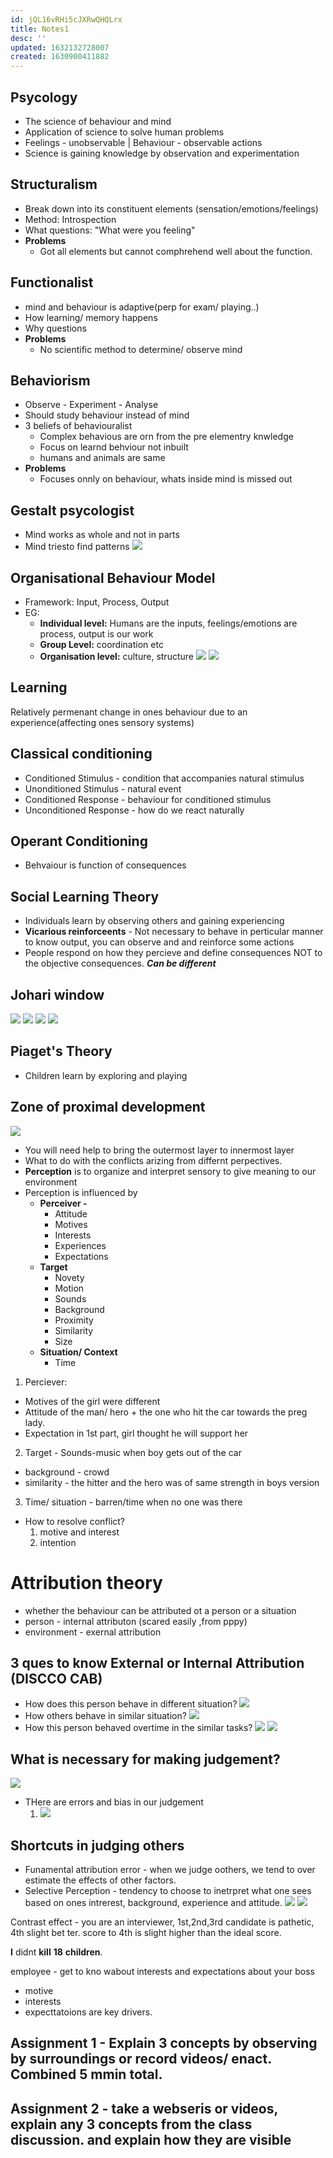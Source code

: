 ```yaml
---
id: jQL16vRHi5cJXRwQHQLrx
title: Notes1
desc: ''
updated: 1632132728007
created: 1630900411882
---
```


## Psycology
* The science of behaviour and mind 
* Application of science to solve human problems
* Feelings - unobservable | Behaviour - observable actions
* Science is gaining knowledge by observation and experimentation
## Structuralism
* Break down into its constituent elements (sensation/emotions/feelings)
* Method: Introspection
* What questions: "What were you feeling"
* **Problems**  
    * Got all elements but cannot comphrehend well about the function.
## Functionalist
* mind and behaviour is adaptive(perp for exam/ playing..)
* How learning/ memory happens
* Why questions
* **Problems**  
    * No scientific method to determine/ observe mind
## Behaviorism
* Observe - Experiment - Analyse
* Should study behaviour instead of mind
* 3 beliefs of behaviouralist
    * Complex behavious are orn from the pre elementry knwledge
    * Focus on learnd behviour not inbuilt 
    * humans and animals are same
* **Problems**
    * Focuses onnly on behaviour, whats inside mind is missed out 
## Gestalt psycologist 
* Mind works as whole and not in parts
* Mind triesto find patterns
![](/assets/images/2021-09-05-00-31-03.png)
## Organisational Behaviour Model
* Framework: Input, Process, Output
* EG:  
    * **Individual level:** Humans are the inputs, feelings/emotions are process, output is our work
    * **Group Level:** coordination etc
    * **Organisation level:** culture, structure
    ![](/assets/images/2021-09-05-11-51-39.png)
    ![](/assets/images/2021-09-05-11-54-58.png)
## Learning
Relatively permenant change in ones behaviour due to an experience(affecting ones sensory systems)
## Classical conditioning
* Conditioned Stimulus - condition that accompanies natural stimulus
* Unonditioned Stimulus - natural event
* Conditioned Response - behaviour for conditioned stimulus
* Unconditioned Response - how do we react naturally
## Operant Conditioning
* Behvaiour is function of consequences
## Social Learning Theory
* Individuals learn by observing others and gaining experiencing   
* **Vicarious reinforceents** - Not necessary to behave in perticular manner to know output, you can observe and and reinforce some actions
* People respond on how they percieve and define consequences NOT to the objective consequences. **_Can be different_**
## Johari window
![](/assets/images/2021-09-06-08-29-17.png)
![](/assets/images/2021-09-06-08-29-42.png)
![](/assets/images/2021-09-06-08-30-03.png)
![](/assets/images/2021-09-06-08-30-19.png)
## Piaget's Theory
* Children learn by exploring and playing

## Zone of proximal development
![](/assets/images/2021-09-13-14-49-31.png)
* You will need help to bring the outermost layer to innermost layer
* What to do with the conflicts arizing from differnt perpectives.
* **Perception** is to organize and interpret sensory to give meaning to our environment
* Perception is influenced by
    * **Perceiver -**
        * Attitude
        * Motives
        * Interests
        * Experiences
        * Expectations
    * **Target**
        * Novety
        * Motion
        * Sounds
        * Background
        * Proximity
        * Similarity
        * Size
    * **Situation/ Context**
        * Time


1. Perciever:  
* Motives of the girl were different
* Attitude of the man/ hero + the one who hit the car towards the preg lady.
* Expectation in 1st part, girl thought he will support her

2. Target - Sounds-music when boy gets out of the car
* background - crowd
* similarity - the hitter and the hero was of same strength in boys version

3. Time/ situation - barren/time when no one was there 

* How to resolve conflict?
    1. motive and interest
    2. intention
# Attribution theory
* whether the behaviour can be attributed ot a person or a situation
* person - internal attributon (scared easily ,from pppy)
* environment - exernal attribution
## 3 ques to know External or Internal Attribution (DISCCO CAB)
* How does this person behave in different situation?
![](/assets/images/2021-09-17-14-59-21.png)
* How others behave in similar situation?
![](/assets/images/2021-09-17-15-00-32.png)
* How this person behaved overtime in the similar tasks?
![](/assets/images/2021-09-17-15-01-35.png)
![](/assets/images/2021-09-17-15-07-52.png)
## What is necessary for making judgement?
![](/assets/images/2021-09-17-15-29-04.png)
* THere are errors and bias in our judgement 
    1. ![](/assets/images/2021-09-17-15-30-45.png)
## **Shortcuts in judging others**
* Funamental attribution error - when we judge oothers, we tend to over estimate the effects of other factors.
* Selective Perception - tendency to choose to inetrpret what one sees based on ones intrerest, background, experience and attitude.
![](/assets/images/2021-09-17-15-49-31.png)
![](/assets/images/2021-09-17-15-51-10.png)

Contrast effect - you are an interviewer, 1st,2nd,3rd candidate is pathetic, 4th slight bet ter. score to 4th is slight higher than the ideal score.
           
**I** didnt **kill** **18** **children**.

employee - get to kno wabout interests and expectations about your boss
- motive
- interests
- expecttatoions are key drivers.

## Assignment 1 - Explain 3 concepts by observing by surroundings or record videos/ enact. Combined 5 mmin total.
## Assignment 2 - take a webseris or videos, explain any 3 concepts from the class discussion. and explain how they are visible
